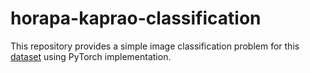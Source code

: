 # horapa-kaprao-classification

This repository provides a simple image classification problem for this [dataset](https://github.com/TAUTOLOGY-EDUCATION/DATASET/tree/main/HorapaVsKaprao) using PyTorch implementation.
